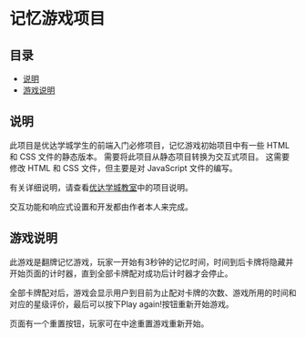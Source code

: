 # 记忆游戏项目

## 目录

- [说明](#instructions)
- [游戏说明](#instructions)

## 说明

此项目是优达学城学生的前端入门必修项目，记忆游戏初始项目中有一些 HTML 和 CSS 文件的静态版本。 需要将此项目从静态项目转换为交互式项目。 这需要修改 HTML 和 CSS 文件，但主要是对 JavaScript 文件的编写。

有关详细说明，请查看[优达学城教室](https://classroom.udacity.com/me)中的项目说明。

交互功能和响应式设置和开发都由作者本人来完成。

## 游戏说明

此游戏是翻牌记忆游戏，玩家一开始有3秒钟的记忆时间，时间到后卡牌将隐藏并开始页面的计时器，直到全部卡牌配对成功后计时器才会停止。

全部卡牌配对后，游戏会显示用户到目前为止配对卡牌的次数、游戏所用的时间和对应的星级评价，最后可以按下Play again!按钮重新开始游戏。

页面有一个重置按钮，玩家可在中途重置游戏重新开始。